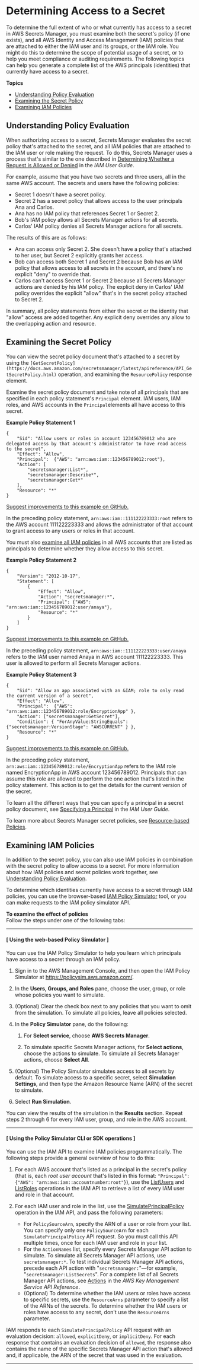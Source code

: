 # Determining Access to a Secret<a name="auth-and-access_determining-access"></a>

To determine the full extent of who or what currently has access to a secret in AWS Secrets Manager, you must examine both the secret's policy \(if one exists\), and all AWS Identity and Access Management \(IAM\) policies that are attached to either the IAM user and its groups, or the IAM role\. You might do this to determine the scope of potential usage of a secret, or to help you meet compliance or auditing requirements\. The following topics can help you generate a complete list of the AWS principals \(identities\) that currently have access to a secret\.

**Topics**
+ [Understanding Policy Evaluation](#determine-acccess_understanding-policy-evaluation)
+ [Examining the Secret Policy](#determine-acccess_examine-secret-policy)
+ [Examining IAM Policies](#determine-acccess_examine-iam-policies)

## Understanding Policy Evaluation<a name="determine-acccess_understanding-policy-evaluation"></a>

When authorizing access to a secret, Secrets Manager evaluates the secret policy that's attached to the secret, and all IAM policies that are attached to the IAM user or role making the request\. To do this, Secrets Manager uses a process that's similar to the one described in [Determining Whether a Request is Allowed or Denied](https://docs.aws.amazon.com/IAM/latest/UserGuide/reference_policies_evaluation-logic.html#policy-eval-denyallow) in the *IAM User Guide*\.

For example, assume that you have two secrets and three users, all in the same AWS account\. The secrets and users have the following policies:
+ Secret 1 doesn't have a secret policy\.
+ Secret 2 has a secret policy that allows access to the user principals Ana and Carlos\.
+ Ana has no IAM policy that references Secret 1 or Secret 2\.
+ Bob's IAM policy allows all Secrets Manager actions for all secrets\.
+ Carlos' IAM policy denies all Secrets Manager actions for all secrets\.

The results of this are as follows:
+ Ana can access only Secret 2\. She doesn't have a policy that's attached to her user, but Secret 2 explicitly grants her access\.
+ Bob can access both Secret 1 and Secret 2 because Bob has an IAM policy that allows access to all secrets in the account, and there's no explicit "deny" to override that\.
+ Carlos can't access Secret 1 or Secret 2 because all Secrets Manager actions are denied by his IAM policy\. The explicit deny in Carlos' IAM policy overrides the explicit "allow" that's in the secret policy attached to Secret 2\.

In summary, all policy statements from either the secret or the identity that "allow" access are added together\. Any explicit deny overrides any allow to the overlapping action and resource\.

## Examining the Secret Policy<a name="determine-acccess_examine-secret-policy"></a>

You can view the secret policy document that's attached to a secret by using the `[GetSecretPolicy](https://docs.aws.amazon.com/secretsmanager/latest/apireference/API_GetSecretPolicy.html)` operation, and examining the `ResourcePolicy` response element\.

Examine the secret policy document and take note of all principals that are specified in each policy statement's `Principal` element\. IAM users, IAM roles, and AWS accounts in the `Principal`elements all have access to this secret\.

**Example Policy Statement 1**

```
{
    "Sid": "Allow users or roles in account 123456789012 who are delegated access by that account's administrator to have read access to the secret",
    "Effect": "Allow",
    "Principal":  {"AWS": "arn:aws:iam::123456789012:root"},
    "Action": [
        "secretsmanager:List*",
        "secretsmanager:Describe*",
        "secretsmanager:Get*"
    ],
    "Resource": "*"
}
```

[Suggest improvements to this example on GitHub\.](https://github.com/awsdocs/aws-doc-sdk-examples/blob/master/iam_policies/secretsmanager/asm-resource-policy-grants-xacct-read.json)

In the preceding policy statement, `arn:aws:iam::111122223333:root` refers to the AWS account 111122223333 and allows the administrator of that account to grant access to any users or roles in that account\. 

You must also [examine all IAM policies](http://docs.aws.amazon.com/kms/latest/developerguide/determining-access.html#determining-access-iam-policies) in all AWS accounts that are listed as principals to determine whether they allow access to this secret\.

**Example Policy Statement 2**

```
{
    "Version": "2012-10-17",
    "Statement": [
        {
            "Effect": "Allow",
            "Action": "secretsmanager:*",
            "Principal": {"AWS": "arn:aws:iam::123456789012:user/anaya"},
            "Resource": "*"
        }
    ]
}
```

[Suggest improvements to this example on GitHub\.](https://github.com/awsdocs/aws-doc-sdk-examples/blob/master/iam_policies/secretsmanager/asm-resource-policy-grant-all-perms-to-anaya.json)

In the preceding policy statement, `arn:aws:iam::111122223333:user/anaya` refers to the IAM user named Anaya in AWS account 111122223333\. This user is allowed to perform all Secrets Manager actions\.

**Example Policy Statement 3**

```
{
    "Sid": "Allow an app associated with an &IAM; role to only read the current version of a secret",
    "Effect": "Allow",
    "Principal":  {"AWS": "arn:aws:iam::123456789012:role/EncryptionApp" },
    "Action": ["secretsmanager:GetSecret"],
    "Condition": { "ForAnyValue:StringEquals": {"secretsmanager:VersionStage": "AWSCURRENT" } },
    "Resource": "*"
}
```

[Suggest improvements to this example on GitHub\.](https://github.com/awsdocs/aws-doc-sdk-examples/blob/master/iam_policies/secretsmanager/asm-resource-policy-grant-role-for-app-access-to-awscurrent.json)

In the preceding policy statement, `arn:aws:iam::123456789012:role/EncryptionApp` refers to the IAM role named EncryptionApp in AWS account 123456789012\. Principals that can assume this role are allowed to perform the one action that's listed in the policy statement\. This action is to get the details for the current version of the secret\.

To learn all the different ways that you can specify a principal in a secret policy document, see [Specifying a Principal](https://docs.aws.amazon.com/IAM/latest/UserGuide/reference_policies_elements.html#Principal_specifying) in the *IAM User Guide*\.

To learn more about Secrets Manager secret policies, see [Resource\-based Policies](auth-and-access_overview.md#auth-and-access_resource-policies)\.

## Examining IAM Policies<a name="determine-acccess_examine-iam-policies"></a>

In addition to the secret policy, you can also use IAM policies in combination with the secret policy to allow access to a secret\. For more information about how IAM policies and secret policies work together, see [Understanding Policy Evaluation](#determine-acccess_understanding-policy-evaluation)\.

To determine which identities currently have access to a secret through IAM policies, you can use the browser\-based [IAM Policy Simulator](https://policysim.aws.amazon.com/) tool, or you can make requests to the IAM policy simulator API\.

**To examine the effect of policies**  
Follow the steps under one of the following tabs:

------
#### [ Using the web\-based Policy Simulator ]<a name="determine-acccess_examine-iam-policies_simulator"></a>

You can use the IAM Policy Simulator to help you learn which principals have access to a secret through an IAM policy\.

1. Sign in to the AWS Management Console, and then open the IAM Policy Simulator at [https://policysim\.aws\.amazon\.com/](https://policysim.aws.amazon.com/)\.

1. In the **Users, Groups, and Roles** pane, choose the user, group, or role whose policies you want to simulate\.

1. \(Optional\) Clear the check box next to any policies that you want to omit from the simulation\. To simulate all policies, leave all policies selected\.

1. In the **Policy Simulator** pane, do the following:

   1. For **Select service**, choose **AWS Secrets Manager**\.

   1. To simulate specific Secrets Manager actions, for **Select actions**, choose the actions to simulate\. To simulate all Secrets Manager actions, choose **Select All**\.

1. \(Optional\) The Policy Simulator simulates access to all secrets by default\. To simulate access to a specific secret, select **Simulation Settings**, and then type the Amazon Resource Name \(ARN\) of the secret to simulate\.

1. Select **Run Simulation**\.

You can view the results of the simulation in the **Results** section\. Repeat steps 2 through 6 for every IAM user, group, and role in the AWS account\.

------
#### [ Using the Policy Simulator CLI or SDK operations ]

You can use the IAM API to examine IAM policies programmatically\. The following steps provide a general overview of how to do this:

1. For each AWS account that's listed as a principal in the secret's policy \(that is, each *root user account* that's listed in this format: `"Principal": {"AWS": "arn:aws:iam::accountnumber:root"}`\), use the [ListUsers](http://docs.aws.amazon.com/IAM/latest/APIReference/API_ListUsers.html) and [ListRoles](http://docs.aws.amazon.com/IAM/latest/APIReference/API_ListRoles.html) operations in the IAM API to retrieve a list of every IAM user and role in that account\.

1. For each IAM user and role in the list, use the [SimulatePrincipalPolicy](http://docs.aws.amazon.com/IAM/latest/APIReference/API_SimulatePrincipalPolicy.html) operation in the IAM API, and pass the following parameters:
   + For `PolicySourceArn`, specify the ARN of a user or role from your list\. You can specify only one `PolicySourceArn` for each `SimulatePrincipalPolicy` API request\. So you must call this API multiple times, once for each IAM user and role in your list\.
   + For the `ActionNames` list, specify every Secrets Manager API action to simulate\. To simulate all Secrets Manager API actions, use `secretsmanager:*`\. To test individual Secrets Manager API actions, precede each API action with "`secretsmanager:`"—for example, "`secretsmanager:ListSecrets`"\. For a complete list of all Secrets Manager API actions, see [Actions](https://docs.aws.amazon.com/secretsmanager/latest/apireference/API_Operations.html) in the *AWS Key Management Service API Reference*\.
   + \(Optional\) To determine whether the IAM users or roles have access to specific secrets, use the `ResourceArns` parameter to specify a list of the ARNs of the secrets\. To determine whether the IAM users or roles have access to any secret, don't use the `ResourceArns` parameter\.

IAM responds to each `SimulatePrincipalPolicy` API request with an evaluation decision: `allowed`, `explicitDeny`, or `implicitDeny`\. For each response that contains an evaluation decision of `allowed`, the response also contains the name of the specific Secrets Manager API action that's allowed and, if applicable, the ARN of the secret that was used in the evaluation\.

------
